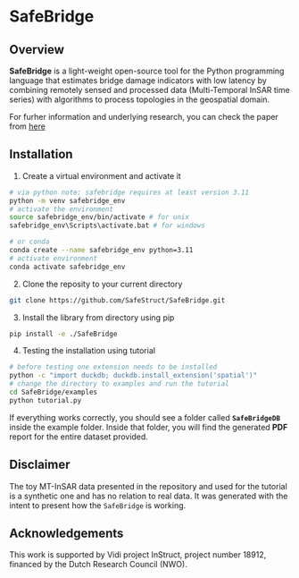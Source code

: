 # SafeBridge

## Overview

**SafeBridge** is a light-weight open-source tool for the Python programming language that estimates bridge damage indicators with low latency by combining remotely sensed and processed data (Multi-Temporal InSAR time series) with algorithms to process topologies in the geospatial domain.

For furher information and underlying research, you can check the paper from [here](https://www.ndt.net/search/docs.php3?id=29731)

## Installation

1. Create a virtual environment and activate it

```bash
# via python note: safebridge requires at least version 3.11
python -m venv safebridge_env
# activate the environment
source safebridge_env/bin/activate # for unix
safebridge_env\Scripts\activate.bat # for windows

# or conda
conda create --name safebridge_env python=3.11
# activate environment
conda activate safebridge_env
```

2. Clone the reposity to your current directory

```bash
git clone https://github.com/SafeStruct/SafeBridge.git
```

3. Install the library from directory using pip

```bash
pip install -e ./SafeBridge
```

4. Testing the installation using tutorial

```bash
# before testing one extension needs to be installed
python -c "import duckdb; duckdb.install_extension('spatial')"
# change the directory to examples and run the tutorial
cd SafeBridge/examples
python tutorial.py
```

If everything works correctly, you should see a folder called **`SafeBridgeDB`** inside the example folder. Inside that folder, you will find the generated **PDF** report for the entire dataset provided.

## Disclaimer

The toy MT-InSAR data presented in the repository and used for the tutorial is a synthetic one and has no relation to real data. It was generated with the intent to present how the `SafeBridge` is working.

## Acknowledgements

This work is supported by Vidi project InStruct, project number 18912, financed by the Dutch Research Council (NWO).
